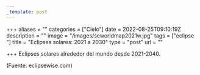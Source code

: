 ```yaml
---
_template: post
---
```




+++
aliases = ""
categories = ["Cielo"]
date = 2022-08-25T09:10:19Z
description = ""
image = "/images/seworldmap2021w.jpg"
tags = ["eclipse "]
title = "Eclipses solares: 2021 a 2030"
type = "post"
url = ""

+++
Eclipses solares alrededor del mundo desde 2021-2040.

(Fuente: eclipsewise.com)
